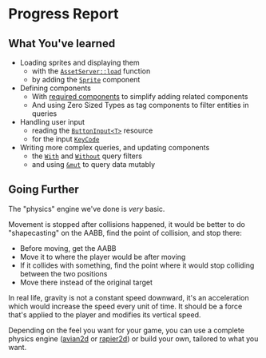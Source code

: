 # Progress Report

## What You've learned

* Loading sprites and displaying them
  * with the [`AssetServer::load`](https://docs.rs/bevy/0.15.0-rc.3/bevy/asset/struct.AssetServer.html#method.load) function
  * by adding the [`Sprite`](https://docs.rs/bevy/0.15.0-rc.3/bevy/prelude/struct.Sprite.html) component
* Defining components
  * With [required components](https://docs.rs/bevy/0.15.0-rc.3/bevy/ecs/component/trait.Component.html#required-components) to simplify adding related components
  * And using Zero Sized Types as tag components to filter entities in queries
* Handling user input
  * reading the [`ButtonInput<T>`](https://docs.rs/bevy/0.15.0-rc.3/bevy/input/struct.ButtonInput.html) resource
  * for the input [`KeyCode`](https://docs.rs/bevy/0.15.0-rc.3/bevy/input/keyboard/enum.KeyCode.html)
* Writing more complex queries, and updating components
  * the [`With`](https://docs.rs/bevy/0.15.0-rc.3/bevy/ecs/prelude/struct.With.html) and [`Without`](https://docs.rs/bevy/0.15.0-rc.3/bevy/ecs/prelude/struct.Without.html) query filters
  * and using [`&mut`](https://docs.rs/bevy/0.15.0-rc.3/bevy/ecs/change_detection/struct.Mut.html) to query data mutably

## Going Further

The "physics" engine we've done is *very* basic.

Movement is stopped after collisions happened, it would be better to do "shapecasting" on the AABB, find the point of collision, and stop there:
* Before moving, get the AABB
* Move it to where the player would be after moving
* If it collides with something, find the point where it would stop colliding between the two positions
* Move there instead of the original target

In real life, gravity is not a constant speed downward, it's an acceleration which would increase the speed every unit of time. It should be a force that's applied to the player and modifies its vertical speed.

Depending on the feel you want for your game, you can use a complete physics engine ([avian2d](https://crates.io/crates/avian2d) or [rapier2d](https://rapier.rs)) or build your own, tailored to what you want.
